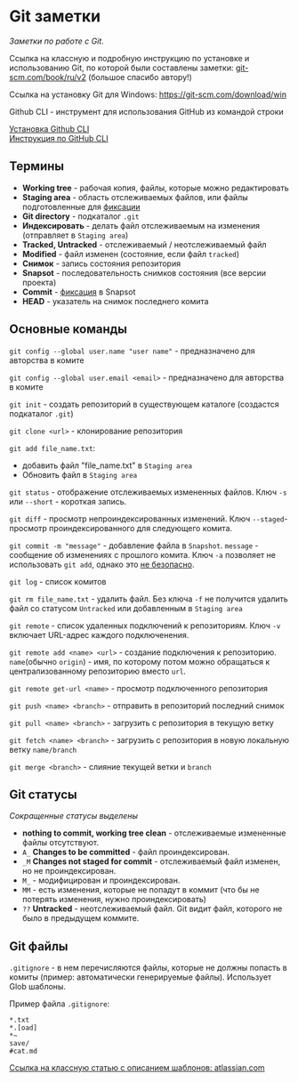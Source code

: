 # Git заметки
*Заметки по работе с Git.*

Ссылка на классную и подробную инструкцию по установке и использованию Git, по которой были составлены заметки: [git-scm.com/book/ru/v2](https://git-scm.com/book/ru/v2/%D0%92%D0%B2%D0%B5%D0%B4%D0%B5%D0%BD%D0%B8%D0%B5-%D0%9E-%D1%81%D0%B8%D1%81%D1%82%D0%B5%D0%BC%D0%B5-%D0%BA%D0%BE%D0%BD%D1%82%D1%80%D0%BE%D0%BB%D1%8F-%D0%B2%D0%B5%D1%80%D1%81%D0%B8%D0%B9) (большое спасибо автору!)

Ссылка на установку Git для Windows: https://git-scm.com/download/win

Github CLI - инструмент для использования GitHub из командой строки

[Установка Github CLI](https://github.com/cli/cli#installation) \
[Инструкция по GitHub CLI](https://cli.github.com/manual/)

## Термины
- **Working tree** - рабочая копия, файлы, которые можно редактировать
- **Staging area** - область отслеживаемых файлов, или файлы подготовленные для <u>фиксации</u>
- **Git directory** - подкаталог `.git`
- **Индексировать** - делать файл отслеживаемым на изменения (отправляет в `Staging area`)
- **Tracked, Untracked** - отслеживаемый / неотслеживаемый файл
- **Modified** - файл изменен (состояние, если файл `tracked`)
- **Снимок** - запись состояния репозитория
- **Snapsot** - последовательность снимков состояния (все версии проекта)
- **Commit** - <u>фиксация</u> в Snapsot
- **HEAD** - указатель на снимок последнего комита


## Основные команды 

`git config --global user.name "user name"` - предназначено для авторства в комите

`git config --global user.email <email>` - предназначено для авторства в комите

`git init` - создать репозиторий в существующем каталоге (создастся подкаталог `.git`)

`git clone <url>` - клонирование репозитория 

`git add file_name.txt`:
- добавить файл "file_name.txt" в `Staging area`
- Обновить файл в `Staging area`

`git status` - отображение отслеживаемых измененных файлов. Ключ `-s` или `--short` - короткая запись. 

`git diff` - просмотр непроиндексированных изменений. Ключ `--staged`- просмотр проиндексированного для следующего комита. 

`git commit -m "message"` - добавление файла в `Snapshot`. `message` - сообщение об изменениях с прошлого комита.  Ключ `-a` позволяет не использовать `git add`, однако это <u>не безопасно</u>. 

`git log` - список комитов

`git rm file_name.txt` - удалить файл. Без ключа `-f` не получится удалить файл со статусом `Untracked` или добавленным в `Staging area`

`git remote` - список удаленных подключений к репозиториям. Ключ `-v` включает URL-адрес каждого подключенения.

`git remote add <name> <url>` - создание подключения к репозиторию. `name`(обычно `origin`) - имя, по которому потом можно обращаться к централизованному репозиторию вместо `url`. 

`git remote get-url <name>` - просмотр подключенного репозитория

`git push <name> <branch>` - отправить в репозиторий последний снимок

`git pull <name> <branch>` - загрузить с репозитория в текущую ветку

`git fetch <name> <branch>` - загрузить с репозитория в новую локальную ветку `name/branch`

`git merge <branch>` - слияние текущей ветки и `branch`



## Git статусы
*Сокращенные статусы выделены*
- **nothing to commit, working tree clean** - отслеживаемые измененные файлы отсутствуют.
- `A_` **Changes to be committed** - файл проиндексирован.
- `_M` **Changes not staged for commit** - отслеживаемый файл изменен, но не проиндексирован.
- `M_` - модифицирован и проиндексирован.
- `MM` - есть изменения, которые не попадут в коммит (что бы не потерять изменения, нужно проиндексировать)
- `??` **Untracked** - неотслеживаемый файл. Git видит файл, которого не было в предыдущем коммите. 

## Git файлы
`.gitignore` - в нем перечисляются файлы, которые не должны попасть в комиты (пример: автоматически генерируемые файлы). Использует Glob шаблоны. 

Пример файла `.gitignore`:
```
*.txt
*.[oad]
*~
save/
#cat.md
```

[Ссылка на классную статью с описанием шаблонов: atlassian.com]( https://www.atlassian.com/ru/git/tutorials/saving-changes/gitignore)